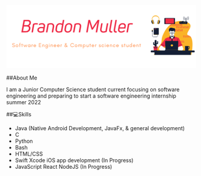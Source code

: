 ![](https://raw.githubusercontent.com/Commando-Brando/Commando-Brando/898cb37e2256ed47185a61e29907f92540bc61a6/github_transparent-dark_big.svg)

##About Me

I am a Junior Computer Science student current focusing on software engineering and preparing to start a software engineering internship summer 2022

##:computer:Skills 
* Java (Native Android Development, JavaFx, & general development)
* C 
* Python 
* Bash
* HTML/CSS
* Swift Xcode iOS app development (In Progress)
* JavaScript React NodeJS (In Progress)






<!--
**Commando-Brando/Commando-Brando** is a ✨ _special_ ✨ repository because its `README.md` (this file) appears on your GitHub profile.

Here are some ideas to get you started:

- 🔭 I’m currently working on ...
- 🌱 I’m currently learning ...
- 👯 I’m looking to collaborate on ...
- 🤔 I’m looking for help with ...
- 💬 Ask me about ...
- 📫 How to reach me: ...
- 😄 Pronouns: ...
- ⚡ Fun fact: ...
-->
